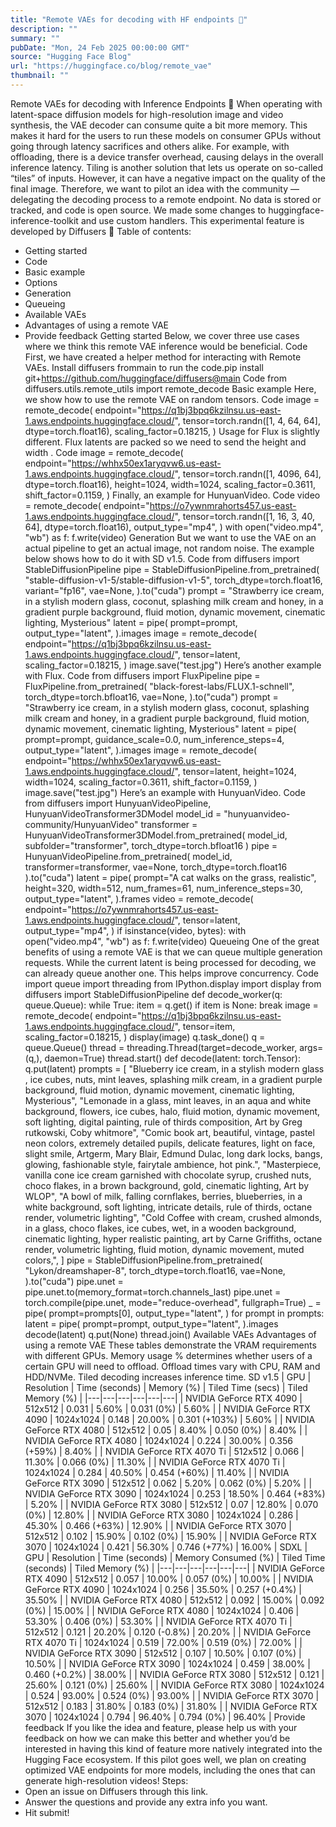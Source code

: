 ```yaml
---
title: "Remote VAEs for decoding with HF endpoints 🤗"
description: ""
summary: ""
pubDate: "Mon, 24 Feb 2025 00:00:00 GMT"
source: "Hugging Face Blog"
url: "https://huggingface.co/blog/remote_vae"
thumbnail: ""
---
```


Remote VAEs for decoding with Inference Endpoints 🤗
When operating with latent-space diffusion models for high-resolution image and video synthesis, the VAE decoder can consume quite a bit more memory. This makes it hard for the users to run these models on consumer GPUs without going through latency sacrifices and others alike.
For example, with offloading, there is a device transfer overhead, causing delays in the overall inference latency. Tiling is another solution that lets us operate on so-called “tiles” of inputs. However, it can have a negative impact on the quality of the final image.
Therefore, we want to pilot an idea with the community — delegating the decoding process to a remote endpoint.
No data is stored or tracked, and code is open source. We made some changes to huggingface-inference-toolkit and use custom handlers.
This experimental feature is developed by Diffusers 🧨
Table of contents:
- Getting started
- Code
- Basic example
- Options
- Generation
- Queueing
- Available VAEs
- Advantages of using a remote VAE
- Provide feedback
Getting started
Below, we cover three use cases where we think this remote VAE inference would be beneficial.
Code
First, we have created a helper method for interacting with Remote VAEs.
Install
diffusers
frommain
to run the code.pip install git+https://github.com/huggingface/diffusers@main
Code
from diffusers.utils.remote_utils import remote_decode
Basic example
Here, we show how to use the remote VAE on random tensors.
Code
image = remote_decode(
endpoint="https://q1bj3bpq6kzilnsu.us-east-1.aws.endpoints.huggingface.cloud/",
tensor=torch.randn([1, 4, 64, 64], dtype=torch.float16),
scaling_factor=0.18215,
)
Usage for Flux is slightly different. Flux latents are packed so we need to send the height
and width
.
Code
image = remote_decode(
endpoint="https://whhx50ex1aryqvw6.us-east-1.aws.endpoints.huggingface.cloud/",
tensor=torch.randn([1, 4096, 64], dtype=torch.float16),
height=1024,
width=1024,
scaling_factor=0.3611,
shift_factor=0.1159,
)
Finally, an example for HunyuanVideo.
Code
video = remote_decode(
endpoint="https://o7ywnmrahorts457.us-east-1.aws.endpoints.huggingface.cloud/",
tensor=torch.randn([1, 16, 3, 40, 64], dtype=torch.float16),
output_type="mp4",
)
with open("video.mp4", "wb") as f:
f.write(video)
Generation
But we want to use the VAE on an actual pipeline to get an actual image, not random noise. The example below shows how to do it with SD v1.5.
Code
from diffusers import StableDiffusionPipeline
pipe = StableDiffusionPipeline.from_pretrained(
"stable-diffusion-v1-5/stable-diffusion-v1-5",
torch_dtype=torch.float16,
variant="fp16",
vae=None,
).to("cuda")
prompt = "Strawberry ice cream, in a stylish modern glass, coconut, splashing milk cream and honey, in a gradient purple background, fluid motion, dynamic movement, cinematic lighting, Mysterious"
latent = pipe(
prompt=prompt,
output_type="latent",
).images
image = remote_decode(
endpoint="https://q1bj3bpq6kzilnsu.us-east-1.aws.endpoints.huggingface.cloud/",
tensor=latent,
scaling_factor=0.18215,
)
image.save("test.jpg")
Here’s another example with Flux.
Code
from diffusers import FluxPipeline
pipe = FluxPipeline.from_pretrained(
"black-forest-labs/FLUX.1-schnell",
torch_dtype=torch.bfloat16,
vae=None,
).to("cuda")
prompt = "Strawberry ice cream, in a stylish modern glass, coconut, splashing milk cream and honey, in a gradient purple background, fluid motion, dynamic movement, cinematic lighting, Mysterious"
latent = pipe(
prompt=prompt,
guidance_scale=0.0,
num_inference_steps=4,
output_type="latent",
).images
image = remote_decode(
endpoint="https://whhx50ex1aryqvw6.us-east-1.aws.endpoints.huggingface.cloud/",
tensor=latent,
height=1024,
width=1024,
scaling_factor=0.3611,
shift_factor=0.1159,
)
image.save("test.jpg")
Here’s an example with HunyuanVideo.
Code
from diffusers import HunyuanVideoPipeline, HunyuanVideoTransformer3DModel
model_id = "hunyuanvideo-community/HunyuanVideo"
transformer = HunyuanVideoTransformer3DModel.from_pretrained(
model_id, subfolder="transformer", torch_dtype=torch.bfloat16
)
pipe = HunyuanVideoPipeline.from_pretrained(
model_id, transformer=transformer, vae=None, torch_dtype=torch.float16
).to("cuda")
latent = pipe(
prompt="A cat walks on the grass, realistic",
height=320,
width=512,
num_frames=61,
num_inference_steps=30,
output_type="latent",
).frames
video = remote_decode(
endpoint="https://o7ywnmrahorts457.us-east-1.aws.endpoints.huggingface.cloud/",
tensor=latent,
output_type="mp4",
)
if isinstance(video, bytes):
with open("video.mp4", "wb") as f:
f.write(video)
Queueing
One of the great benefits of using a remote VAE is that we can queue multiple generation requests. While the current latent is being processed for decoding, we can already queue another one. This helps improve concurrency.
Code
import queue
import threading
from IPython.display import display
from diffusers import StableDiffusionPipeline
def decode_worker(q: queue.Queue):
while True:
item = q.get()
if item is None:
break
image = remote_decode(
endpoint="https://q1bj3bpq6kzilnsu.us-east-1.aws.endpoints.huggingface.cloud/",
tensor=item,
scaling_factor=0.18215,
)
display(image)
q.task_done()
q = queue.Queue()
thread = threading.Thread(target=decode_worker, args=(q,), daemon=True)
thread.start()
def decode(latent: torch.Tensor):
q.put(latent)
prompts = [
"Blueberry ice cream, in a stylish modern glass , ice cubes, nuts, mint leaves, splashing milk cream, in a gradient purple background, fluid motion, dynamic movement, cinematic lighting, Mysterious",
"Lemonade in a glass, mint leaves, in an aqua and white background, flowers, ice cubes, halo, fluid motion, dynamic movement, soft lighting, digital painting, rule of thirds composition, Art by Greg rutkowski, Coby whitmore",
"Comic book art, beautiful, vintage, pastel neon colors, extremely detailed pupils, delicate features, light on face, slight smile, Artgerm, Mary Blair, Edmund Dulac, long dark locks, bangs, glowing, fashionable style, fairytale ambience, hot pink.",
"Masterpiece, vanilla cone ice cream garnished with chocolate syrup, crushed nuts, choco flakes, in a brown background, gold, cinematic lighting, Art by WLOP",
"A bowl of milk, falling cornflakes, berries, blueberries, in a white background, soft lighting, intricate details, rule of thirds, octane render, volumetric lighting",
"Cold Coffee with cream, crushed almonds, in a glass, choco flakes, ice cubes, wet, in a wooden background, cinematic lighting, hyper realistic painting, art by Carne Griffiths, octane render, volumetric lighting, fluid motion, dynamic movement, muted colors,",
]
pipe = StableDiffusionPipeline.from_pretrained(
"Lykon/dreamshaper-8",
torch_dtype=torch.float16,
vae=None,
).to("cuda")
pipe.unet = pipe.unet.to(memory_format=torch.channels_last)
pipe.unet = torch.compile(pipe.unet, mode="reduce-overhead", fullgraph=True)
_ = pipe(
prompt=prompts[0],
output_type="latent",
)
for prompt in prompts:
latent = pipe(
prompt=prompt,
output_type="latent",
).images
decode(latent)
q.put(None)
thread.join()
Available VAEs
Advantages of using a remote VAE
These tables demonstrate the VRAM requirements with different GPUs. Memory usage % determines whether users of a certain GPU will need to offload. Offload times vary with CPU, RAM and HDD/NVMe. Tiled decoding increases inference time.
SD v1.5
| GPU | Resolution | Time (seconds) | Memory (%) | Tiled Time (secs) | Tiled Memory (%) |
|---|---|---|---|---|---|
| NVIDIA GeForce RTX 4090 | 512x512 | 0.031 | 5.60% | 0.031 (0%) | 5.60% |
| NVIDIA GeForce RTX 4090 | 1024x1024 | 0.148 | 20.00% | 0.301 (+103%) | 5.60% |
| NVIDIA GeForce RTX 4080 | 512x512 | 0.05 | 8.40% | 0.050 (0%) | 8.40% |
| NVIDIA GeForce RTX 4080 | 1024x1024 | 0.224 | 30.00% | 0.356 (+59%) | 8.40% |
| NVIDIA GeForce RTX 4070 Ti | 512x512 | 0.066 | 11.30% | 0.066 (0%) | 11.30% |
| NVIDIA GeForce RTX 4070 Ti | 1024x1024 | 0.284 | 40.50% | 0.454 (+60%) | 11.40% |
| NVIDIA GeForce RTX 3090 | 512x512 | 0.062 | 5.20% | 0.062 (0%) | 5.20% |
| NVIDIA GeForce RTX 3090 | 1024x1024 | 0.253 | 18.50% | 0.464 (+83%) | 5.20% |
| NVIDIA GeForce RTX 3080 | 512x512 | 0.07 | 12.80% | 0.070 (0%) | 12.80% |
| NVIDIA GeForce RTX 3080 | 1024x1024 | 0.286 | 45.30% | 0.466 (+63%) | 12.90% |
| NVIDIA GeForce RTX 3070 | 512x512 | 0.102 | 15.90% | 0.102 (0%) | 15.90% |
| NVIDIA GeForce RTX 3070 | 1024x1024 | 0.421 | 56.30% | 0.746 (+77%) | 16.00% |
SDXL
| GPU | Resolution | Time (seconds) | Memory Consumed (%) | Tiled Time (seconds) | Tiled Memory (%) |
|---|---|---|---|---|---|
| NVIDIA GeForce RTX 4090 | 512x512 | 0.057 | 10.00% | 0.057 (0%) | 10.00% |
| NVIDIA GeForce RTX 4090 | 1024x1024 | 0.256 | 35.50% | 0.257 (+0.4%) | 35.50% |
| NVIDIA GeForce RTX 4080 | 512x512 | 0.092 | 15.00% | 0.092 (0%) | 15.00% |
| NVIDIA GeForce RTX 4080 | 1024x1024 | 0.406 | 53.30% | 0.406 (0%) | 53.30% |
| NVIDIA GeForce RTX 4070 Ti | 512x512 | 0.121 | 20.20% | 0.120 (-0.8%) | 20.20% |
| NVIDIA GeForce RTX 4070 Ti | 1024x1024 | 0.519 | 72.00% | 0.519 (0%) | 72.00% |
| NVIDIA GeForce RTX 3090 | 512x512 | 0.107 | 10.50% | 0.107 (0%) | 10.50% |
| NVIDIA GeForce RTX 3090 | 1024x1024 | 0.459 | 38.00% | 0.460 (+0.2%) | 38.00% |
| NVIDIA GeForce RTX 3080 | 512x512 | 0.121 | 25.60% | 0.121 (0%) | 25.60% |
| NVIDIA GeForce RTX 3080 | 1024x1024 | 0.524 | 93.00% | 0.524 (0%) | 93.00% |
| NVIDIA GeForce RTX 3070 | 512x512 | 0.183 | 31.80% | 0.183 (0%) | 31.80% |
| NVIDIA GeForce RTX 3070 | 1024x1024 | 0.794 | 96.40% | 0.794 (0%) | 96.40% |
Provide feedback
If you like the idea and feature, please help us with your feedback on how we can make this better and whether you’d be interested in having this kind of feature more natively integrated into the Hugging Face ecosystem. If this pilot goes well, we plan on creating optimized VAE endpoints for more models, including the ones that can generate high-resolution videos!
Steps:
- Open an issue on Diffusers through this link.
- Answer the questions and provide any extra info you want.
- Hit submit!